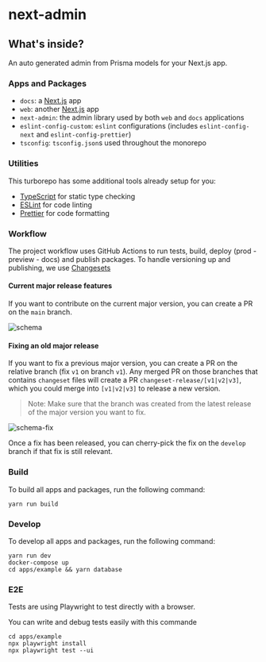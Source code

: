 # next-admin

## What's inside?

An auto generated admin from Prisma models for your Next.js app.

### Apps and Packages

- `docs`: a [Next.js](https://nextjs.org/) app
- `web`: another [Next.js](https://nextjs.org/) app
- `next-admin`: the admin library used by both `web` and `docs` applications
- `eslint-config-custom`: `eslint` configurations (includes `eslint-config-next` and `eslint-config-prettier`)
- `tsconfig`: `tsconfig.json`s used throughout the monorepo

### Utilities

This turborepo has some additional tools already setup for you:

- [TypeScript](https://www.typescriptlang.org/) for static type checking
- [ESLint](https://eslint.org/) for code linting
- [Prettier](https://prettier.io) for code formatting

### Workflow

The project workflow uses GitHub Actions to run tests, build, deploy (prod - preview - docs) and publish packages. To handle versioning up and publishing, we use [Changesets](https://github.com/changesets/changesets) 

#### Current major release features

If you want to contribute on the current major version, you can create a PR on the `main` branch. 

![schema](https://github.com/premieroctet/next-admin/assets/7901622/b9f87c18-6fce-4e7d-80ab-777cbeaba158)



#### Fixing an old major release

If you want to fix a previous major version, you can create a PR on the relative branch (fix `v1` on branch `v1`). Any merged PR on those branches that contains `changeset` files will create a PR `changeset-release/[v1|v2|v3]`, which you could merge into `[v1|v2|v3]` to release a new version.

> Note: Make sure that the branch was created from the latest release of the major version you want to fix.

![schema-fix](https://github.com/premieroctet/next-admin/assets/7901622/18d463a2-7bea-4a62-bedb-968c58bc0cd2)

Once a fix has been released, you can cherry-pick the fix on the `develop` branch if that fix is still relevant.

### Build

To build all apps and packages, run the following command:

```
yarn run build
```

### Develop

To develop all apps and packages, run the following command:

```
yarn run dev
docker-compose up
cd apps/example && yarn database
```

### E2E

Tests are using Playwright to test directly with a browser.

You can write and debug tests easily with this commande

```
cd apps/example
npx playwright install
npx playwright test --ui
```
